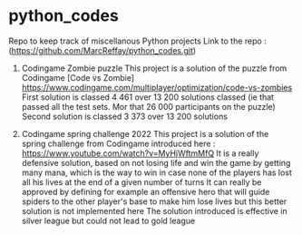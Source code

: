 # python_codes
Repo to keep track of miscellanous Python projects
Link to the repo : (https://github.com/MarcReffay/python_codes.git)

1. Codingame Zombie puzzle
This project is a solution of the puzzle from Codingame [Code vs Zombie] https://www.codingame.com/multiplayer/optimization/code-vs-zombies
First solution is classed 4 461 over 13 200 solutions classed (ie that passed all the test sets. Mor that 26 000 participants on the puzzle)
Second solution is classed 3 373 over 13 200 solutions

2. Codingame spring challenge 2022
This project is a solution of the spring challenge from Codingame introduced here : https://www.youtube.com/watch?v=MyHjWftmMfQ
It is a really defensive solution, based on not losing life and win the game by getting many mana, which is the way to win in case none of the players has lost all his lives at the end of a given number of turns
It can really be approved by defining for example an offensive hero that will guide spiders to the other player's base to make him lose lives but this better solution is not implemented here
The solution introduced is effective in silver league but could not lead to gold league
